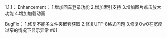 1.1.1：
Enhancement：
1.增加回车登录功能
2.增加索引支持
3.增加图片点击放大功能
4.增加加载动画

BugFix：
1.修复不能多文件夹嵌套获取
2.修复UTF-8格式问题
3.修复OwO在宽度过窄的情况下显示异常 #61
